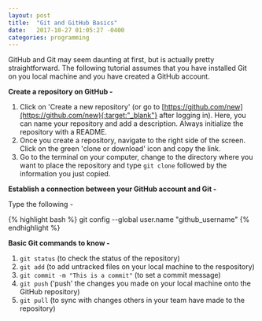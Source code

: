 ```yaml
---
layout: post
title:  "Git and GitHub Basics"
date:   2017-10-27 01:05:27 -0400
categories: programming
---
```

GitHub and Git may seem daunting at first, but is actually pretty straightforward. The following tutorial assumes that you have installed Git on you local machine and you have created a GitHub account.

**Create a repository on GitHub -**

1. Click on 'Create a new repository' (or go to [https://github.com/new](https://github.com/new){:target:"_blank"} after logging in). Here, you can name your repository and add a description. Always initialize the repository with a README.
2. Once you create a repository, navigate to the right side of the screen. Click on the green 'clone or download' icon and copy the link.
3. Go to the terminal on your computer, change to the directory where you want to place the repository and type `git clone` followed by the information you just copied.

**Establish a connection between your GitHub account and Git -**

Type the following -

{% highlight bash %}
git config --global user.name "github_username"
{% endhighlight %}

**Basic Git commands to know -**
1. `git status` (to check the status of the repository)
2. `git add` (to add untracked files on your local machine to the respository)
3. `git commit -m "This is a commit"` (to set a commit message)
4. `git push` ('push' the changes you made on your local machine onto the GitHub repository)
5. `git pull` (to sync with changes others in your team have made to the repository)
